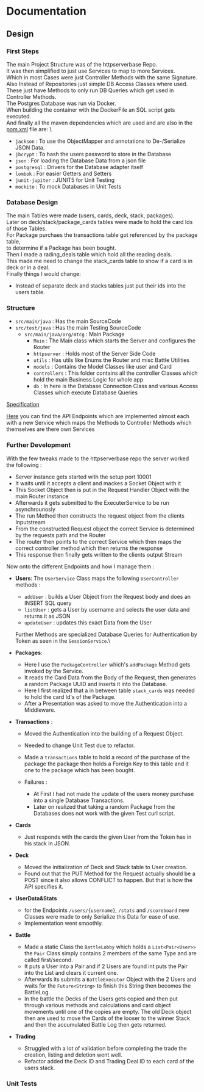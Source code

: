 # Documentation

## Design

### First Steps

The main Project Structure was of the httpserverbase Repo.\
It was then simplified to just use Services to map to more Services.\
Which in most Cases were just Controller Methods with the same Signature.\
Also Instead of Repositories just simple DB Access Classes where used.\
These just have Methods to only run DB Queries which get used in Controller Methods.\
The Postgres Database was run via Docker.\
When building the container with the DockerFile an SQL script gets executed.\
And finally all the maven dependencies which are used and are also in the [pom.xml](../pom.xml) file are: \
- `jackson` : To use the ObjectMapper and annotations to De-/Serialize JSON Data.
- `jbcrypt` : To hash the users password to store in the Database
- `json` : For loading the Database Data from a json file 
- `postgresql` : Drivers for the Database adapter itself
- `lombok` : For easier Getters and Setters
- `junit-jupiter` : JUNIT5 for Unit Testing
- `mockito` : To mock Databases in Unit Tests

### Database Design

The main Tables were made (users, cards, deck, stack, packages).\
Later on deck/stack/package_cards tables were made to hold the card Ids of those Tables.\
For Package purchaes the transactions table got referenced by the package table,\
to determine if a Package has been bought.\
Then I made a rading_deals table which hold all the reading deals.\
This made me need to change the stack_cards table to show if a card is in deck or in a deal.\
Finally things I would change:
- Instead of separate deck and stacks tables just put their ids into the users table.



### Structure

- `src/main/java` : Has the main SourceCode
- `src/test/java` : Has the main Testing SourceCode
  - `src/main/java/org/mtcg` : Main Package
      - `Main` : The Main class which starts the Server and configures the Router
      - `httpserver` : Holds most of the Server Side Code
      - `utils` : Has utils like Enums the Router and misc Battle Utilities
      - `models` : Contains the Model Classes like user and Card
      - `controllers` : This folder contains all the controller Classes which hold the main Business Logic for whole app
      - `db` : In here is the Database Connection Class and various Access Classes which execute Database Queries

[Specification](./MTCG_Specification.pdf)

[Here](./mtcg-api.yaml) you can find the API Endpoints which are implemented almost each with a new Service which maps the Methods to Controller Methods which themselves are there own Services

### Further Development

With the few tweaks made to the httpserverbase repo the server worked the following :
- Server instance gets started with the setup port 10001
- It waits until it accepts a client and mackes a Socket Object with it 
- This Socket Object then is put in the Request Handler Object with the main Router instance
- Afterwards it gets submitted to the ExecuterService to be run asynchrounosly 
- The run Method then constructs the request object from the clients Inputstream
- From the constructed Request object the correct Service is determined by the requests path and the Router
- The router then points to the correct Service which then maps the correct controller method which then returns the response
- This response then finally gets written to the clients output Stream

Now onto the different Endpoints and how I manage them :

- **Users**: The `UserService` Class maps the following `UserController` methods :
  - `addUser` : builds a User Object from the Request body and does an INSERT SQL query
  - `listUser` : gets a User by username and selects the user data and returns it as JSON
  - `updateUser` : updates this exact Data from the User 
  
  Further Methods are specialized Database Queries for Authentication by Token as seen in the `SessionService`.\

- **Packages**: 
  - Here I use the `PackageController` which's `addPackage` Method gets invoked by the Service.
  - It reads the Card Data from the Body of the Request, then generates a random Package UUID and inserts it into the Database.
  - Here I first realized that a in between table `stack_cards` was needed to hold the card Id's of the Package.
  - After a Presentation was asked to move the Authentication into a Middleware.

- **Transactions** :
  - Moved the Authentication into the building of a Request Object.
  - Needed to change Unit Test due to refactor.
  - Made a `transactions` table to hold a record of the purchase of the package the package then holds a Foreign Key to this table and it one to the package which has been bought.

  - Failures :
    - At First I had not made the update of the users money purchase into a single Database Transactions.
    - Later on realized that taking a random Package from the Databases does not work with the given Test curl script.

- **Cards**
  - Just responds with the cards the given User from the Token has in his stack in JSON.
- **Deck**
  - Moved the initialization of Deck and Stack table to User creation.
  - Found out that the PUT Method for the Request actually should be a POST since it also allows CONFLICT to happen. But that is how the API specifies it.

- **UserData&Stats**
  - for the Endpoints `/users/{username}`, `/stats` and `/scoreboard` new Classes were made to only Serialize this Data for ease of use.
  - Implementation went smoothly.

- **Battle**
  - Made a static Class the `BattleLobby` which holds a `List<Pair<User>>` the `Pair` Class simply contains 2 members of the same Type and are called first/second.
  - It puts a User into a Pair and if 2 Users are found int puts the Pair into the List and clears it current one.
  - Afterwards its submits a `BattleExecutor` Object with the 2 Users and waits for the `Future<String>` to finish this String then becomes the BattleLog
  - In the battle the Decks of the Users gets copied and then put through various methods and calculations and card object movements until one of the copies are empty. The old Deck object then are used to move the Cards of the looser to the winner Stack and then the accumulated Battle Log then gets returned. 


- **Trading**
  - Struggled with a lot of validation before completing the trade the creation, listing and deletion went well.
  - Refactor added the Deck ID and Trading Deal ID to each card of the users stack.


### Unit Tests





